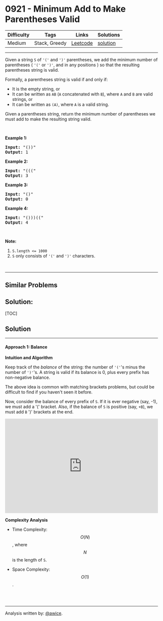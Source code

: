 # 0921 - Minimum Add to Make Parentheses Valid

Difficulty  | Tags | Links | Solutions
----------- | ---- | ----- | -----
Medium | Stack, Greedy | [Leetcode](https://leetcode.com/problems/minimum-add-to-make-parentheses-valid) | [solution](https://leetcode.com/problems/minimum-add-to-make-parentheses-valid/solution/)


-----------

<p>Given a string&nbsp;<code>S</code> of <code>&#39;(&#39;</code> and <code>&#39;)&#39;</code> parentheses, we add the minimum number of parentheses ( <code>&#39;(&#39;</code> or <code>&#39;)&#39;</code>, and in any positions ) so that the resulting parentheses string is valid.</p>

<p>Formally, a parentheses string is valid if and only if:</p>

<ul>
	<li>It is the empty string, or</li>
	<li>It can be written as <code>AB</code>&nbsp;(<code>A</code> concatenated with <code>B</code>), where <code>A</code> and <code>B</code> are valid strings, or</li>
	<li>It can be written as <code>(A)</code>, where <code>A</code> is a valid string.</li>
</ul>

<p>Given a parentheses string, return the minimum number of parentheses we must add to make the resulting string valid.</p>

<p>&nbsp;</p>

<p><strong>Example 1:</strong></p>

<pre>
<strong>Input: </strong><span id="example-input-1-1">&quot;())&quot;</span>
<strong>Output: </strong><span id="example-output-1">1</span>
</pre>

<div>
<p><strong>Example 2:</strong></p>

<pre>
<strong>Input: </strong><span id="example-input-2-1">&quot;(((&quot;</span>
<strong>Output: </strong><span id="example-output-2">3</span>
</pre>

<div>
<p><strong>Example 3:</strong></p>

<pre>
<strong>Input: </strong><span id="example-input-3-1">&quot;()&quot;</span>
<strong>Output: </strong><span id="example-output-3">0</span>
</pre>

<div>
<p><strong>Example 4:</strong></p>

<pre>
<strong>Input: </strong><span id="example-input-4-1">&quot;()))((&quot;</span>
<strong>Output: </strong><span id="example-output-4">4</span></pre>

<p>&nbsp;</p>
</div>
</div>
</div>

<p><strong>Note:</strong></p>

<ol>
	<li><code>S.length &lt;= 1000</code></li>
	<li><code>S</code> only consists of <code>&#39;(&#39;</code> and <code>&#39;)&#39;</code> characters.</li>
</ol>

<div>
<div>
<div>
<div>&nbsp;</div>
</div>
</div>
</div>

-----------


## Similar Problems




## Solution:

[TOC]

## Solution
---
#### Approach 1: Balance

**Intuition and Algorithm**

Keep track of the *balance* of the string: the number of `'('`'s minus the number of `')'`'s.  A string is valid if its balance is 0, plus every prefix has non-negative balance.

The above idea is common with matching brackets problems, but could be difficult to find if you haven't seen it before.

Now, consider the balance of every prefix of `S`.  If it is ever negative (say, -1), we must add a '(' bracket.  Also, if the balance of `S` is positive (say, `+B`), we must add `B` ')' brackets at the end.

<iframe src="https://leetcode.com/playground/mbE7BCSV/shared" frameBorder="0" width="100%" height="310" name="mbE7BCSV"></iframe>

**Complexity Analysis**

* Time Complexity:  $$O(N)$$, where $$N$$ is the length of `S`.

* Space Complexity:  $$O(1)$$.
<br />
<br />


---


Analysis written by: [@awice](https://leetcode.com/awice).
